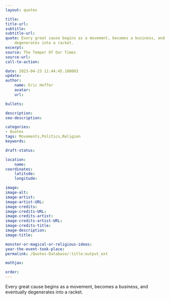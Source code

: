 ```yaml
---
layout: quotes

title:
title-url:
subtitle:
subtitle-url:
quote: Every great cause begins as a movement, becomes a business, and eventually
    degenerates into a racket.
excerpt:
source: The Temper Of Our Times
source-url:
call-to-action:

date: 2023-04-23 11:44:45.180083
update:
author:
    name: Eric Hoffer
    avatar:
    url:

bullets:

description:
seo-description:

categories:
- Quotes
tags: Movements,Politics,Religion
keywords:

draft-status:

location:
    name:
coordinates:
    latitude:
    longitude:

image:
image-alt:
image-artist:
image-artist-URL:
image-credits:
image-credits-URL:
image-credits-artist:
image-credits-artist-URL:
image-credits-title:
image-description:
image-title:

monster-or-magical-or-religious-ideas:
year-the-event-took-place:
permalink: /Quotes-Database/:title:output_ext

mathjax:

order:
---
```

 Every great cause begins as a movement, becomes a business, and eventually degenerates into a racket.